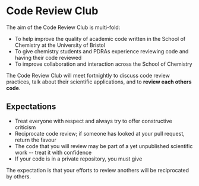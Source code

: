 # Code Review Club

The aim of the Code Review Club is multi-fold:
- To help improve the quality of academic code written in the School of Chemistry at the University of Bristol
- To give chemistry students and PDRAs experience reviewing code and having their code reviewed
- To improve collaboration and interaction across the School of Chemistry

The Code Review Club will meet fortnightly to discuss code review practices, talk about their scientific applications, and to **review each others code**. 

## Expectations

- Treat everyone with respect and always try to offer constructive criticism
- Reciprocate code review; if someone has looked at your pull request, return the favour
- The code that you will review may be part of a yet unpublished scientific work -- treat it with confidence
- If your code is in a private repository, you must give 

The expectation is that your efforts to review anothers will be reciprocated by others. 
